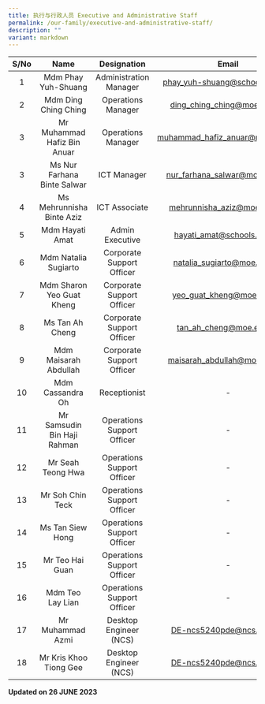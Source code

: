 ```yaml
---
title: 执行与行政人员 Executive and Administrative Staff
permalink: /our-family/executive-and-administrative-staff/
description: ""
variant: markdown
---
```

| S/No |             Name             |          Designation         |              Email             |
|:----:|:----------------------------:|:----------------------------:|:------------------------------:|
|   1  |      Mdm Phay Yuh-Shuang     |    Administration Manager    | phay_yuh-shuang@schools.gov.sg |
|   2  |     Mdm Ding Ching Ching     |      Operations Manager      |   ding_ching_ching@moe.edu.sg  |
|   3  |     Mr Muhammad Hafiz Bin Anuar     |      Operations Manager      |   muhammad_hafiz_anuar@moe.edu.sg  |
|   3  |  Ms Nur Farhana Binte Salwar |          ICT Manager         |  nur_farhana_salwar@moe.edu.sg |
|   4  |   Ms Mehrunnisha Binte Aziz  |         ICT Associate        |   mehrunnisha_aziz@moe.edu.sg  |
|   5  |        Mdm Hayati Amat       |        Admin Executive       |   hayati_amat@schools.gov.sg   |
|   6  |     Mdm Natalia Sugiarto     |   Corporate Support Officer  |   natalia_sugiarto@moe.edu.sg  |
|   7  |   Mdm Sharon Yeo Guat Kheng  |   Corporate Support Officer  |    yeo_guat_kheng@moe.edu.sg   |
|   8  |       Ms Tan Ah Cheng        |  Corporate Support Officer   |    tan_ah_cheng@moe.edu.sg     |
|   9  |     Mdm Maisarah Abdullah    |  Corporate Support Officer   |  maisarah_abdullah@moe.edu.sg  |
|  10  |       Mdm Cassandra Oh       |   Receptionist   |                -               |
|  11  |  Mr Samsudin Bin Haji Rahman |   Operations Support Officer |               -                |
|  12  |       Mr Seah Teong Hwa      |  Operations Support Officer  |                -               |
|  13  |        Mr Soh Chin Teck      |   Operations Support Officer |                -               |
|  14  |       Ms Tan Siew Hong       |  Operations Support Officer  |                -               |
|  15  |       Mr Teo Hai Guan        |  Operations Support Officer  |                -               |
|  16  |       Mdm Teo Lay Lian       |  Operations Support Officer  |                -               |
|  17  |       Mr Muhammad Azmi       |    Desktop Engineer (NCS)    |     DE-ncs5240pde@ncs.com.sg    |
|  18  |    Mr Kris Khoo Tiong Gee    |    Desktop Engineer (NCS)    |     DE-ncs5240pde@ncs.com.sg    |

**Updated on 26 JUNE 2023**
